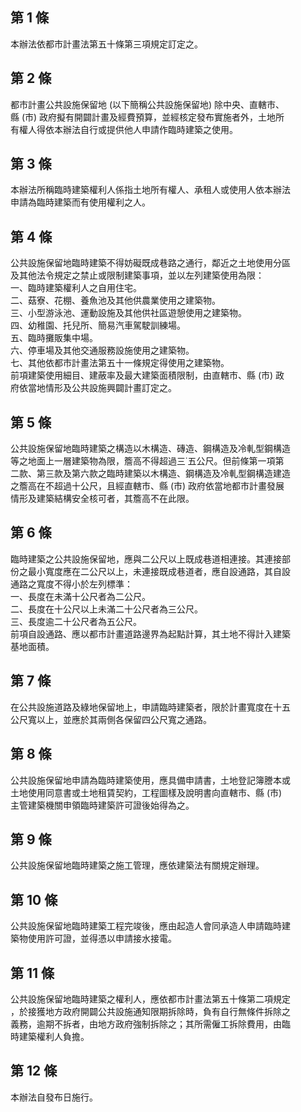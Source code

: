 第 1 條
-------
本辦法依都市計畫法第五十條第三項規定訂定之。

第 2 條
-------
都市計畫公共設施保留地 (以下簡稱公共設施保留地) 除中央、直轄市、  
縣 (市) 政府擬有開闢計畫及經費預算，並經核定發布實施者外，土地所  
有權人得依本辦法自行或提供他人申請作臨時建築之使用。

第 3 條
-------
本辦法所稱臨時建築權利人係指土地所有權人、承租人或使用人依本辦法  
申請為臨時建築而有使用權利之人。

第 4 條
-------
公共設施保留地臨時建築不得妨礙既成巷路之通行，鄰近之土地使用分區  
及其他法令規定之禁止或限制建築事項，並以左列建築使用為限：  
一、臨時建築權利人之自用住宅。  
二、菇寮、花棚、養魚池及其他供農業使用之建築物。  
三、小型游泳池、運動設施及其他供社區遊憩使用之建築物。  
四、幼稚園、托兒所、簡易汽車駕駛訓練場。  
五、臨時攤販集中場。  
六、停車場及其他交通服務設施使用之建築物。  
七、其他依都市計畫法第五十一條規定得使用之建築物。  
前項建築使用細目、建蔽率及最大建築面積限制，由直轄市、縣 (市) 政  
府依當地情形及公共設施興闢計畫訂定之。

第 5 條
-------
公共設施保留地臨時建築之構造以木構造、磚造、鋼構造及冷軋型鋼構造  
等之地面上一層建築物為限，簷高不得超過三˙五公尺。但前條第一項第  
二款、第三款及第六款之臨時建築以木構造、鋼構造及冷軋型鋼構造建造  
之簷高在不超過十公尺，且經直轄市、縣 (市) 政府依當地都市計畫發展  
情形及建築結構安全核可者，其簷高不在此限。

第 6 條
-------
臨時建築之公共設施保留地，應與二公尺以上既成巷道相連接。其連接部  
份之最小寬度應在二公尺以上，未連接既成巷道者，應自設通路，其自設  
通路之寬度不得小於左列標準：  
一、長度在未滿十公尺者為二公尺。  
二、長度在十公尺以上未滿二十公尺者為三公尺。  
三、長度逾二十公尺者為五公尺。  
前項自設通路、應以都市計畫道路邊界為起點計算，其土地不得計入建築  
基地面積。

第 7 條
-------
在公共設施道路及綠地保留地上，申請臨時建築者，限於計畫寬度在十五  
公尺寬以上，並應於其兩側各保留四公尺寬之通路。

第 8 條
-------
公共設施保留地申請為臨時建築使用，應具備申請書，土地登記簿謄本或  
土地使用同意書或土地租賃契約，工程圖樣及說明書向直轄市、縣 (市)   
主管建築機關申領臨時建築許可證後始得為之。

第 9 條
-------
公共設施保留地臨時建築之施工管理，應依建築法有關規定辦理。

第 10 條
--------
公共設施保留地臨時建築工程完竣後，應由起造人會同承造人申請臨時建  
築物使用許可證，並得憑以申請接水接電。

第 11 條
--------
公共設施保留地臨時建築之權利人，應依都市計畫法第五十條第二項規定  
，於接獲地方政府開闢公共設施通知限期拆除時，負有自行無條件拆除之  
義務，逾期不拆者，由地方政府強制拆除之；其所需僱工拆除費用，由臨  
時建築權利人負擔。

第 12 條
--------
本辦法自發布日施行。

